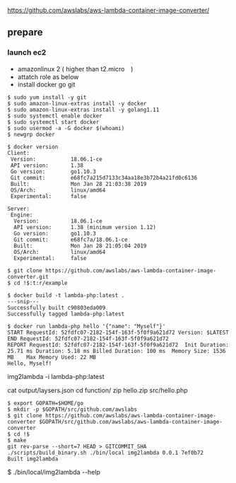 

https://github.com/awslabs/aws-lambda-container-image-converter/


prepare
---------

### launch ec2

- amazonlinux 2 ( higher than t2.micro　)
- attatch role as below
- install docker go git


```console
$ sudo yum install -y git 
$ sudo amazon-linux-extras install -y docker
$ sudo amazon-linux-extras install -y golang1.11
$ sudo systemctl enable docker
$ sudo systemctl start docker
$ sudo usermod -a -G docker $(whoami)
$ newgrp docker
```
```console
$ docker version
Client:
 Version:           18.06.1-ce
 API version:       1.38
 Go version:        go1.10.3
 Git commit:        e68fc7a215d7133c34aa18e3b72b4a21fd0c6136
 Built:             Mon Jan 28 21:03:38 2019
 OS/Arch:           linux/amd64
 Experimental:      false

Server:
 Engine:
  Version:          18.06.1-ce
  API version:      1.38 (minimum version 1.12)
  Go version:       go1.10.3
  Git commit:       e68fc7a/18.06.1-ce
  Built:            Mon Jan 28 21:05:04 2019
  OS/Arch:          linux/amd64
  Experimental:     false
```


```
$ git clone https://github.com/awslabs/aws-lambda-container-image-converter.git
$ cd !$:t:r/example
```
```
$ docker build -t lambda-php:latest .
---snip---
Successfully built c90803eda009
Successfully tagged lambda-php:latest
```

```
$ docker run lambda-php hello '{"name": "Myself"}'
START RequestId: 52fdfc07-2182-154f-163f-5f0f9a621d72 Version: $LATEST
END RequestId: 52fdfc07-2182-154f-163f-5f0f9a621d72
REPORT RequestId: 52fdfc07-2182-154f-163f-5f0f9a621d72  Init Duration: 25.71 ms Duration: 5.18 ms Billed Duration: 100 ms  Memory Size: 1536 MB    Max Memory Used: 22 MB
Hello, Myself!
```


img2lambda -i lambda-php:latest


cat output/laysers.json
cd function/
zip hello.zip src/hello.php



```
$ export GOPATH=$HOME/go
$ mkdir -p $GOPATH/src/github.com/awslabs
$ git clone https://github.com/awslabs/aws-lambda-container-image-converter $GOPATH/src/github.com/awslabs/aws-lambda-container-image-converter
$ cd !$
$ make
git rev-parse --short=7 HEAD > GITCOMMIT_SHA
./scripts/build_binary.sh ./bin/local img2lambda 0.0.1 7ef0b72
Built img2lambda
```
$ ./bin/local/img2lambda --help
